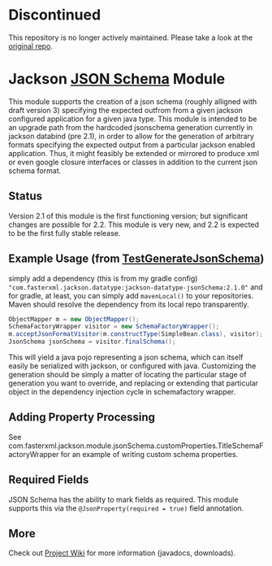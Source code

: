 Discontinued
============
This repository is no longer actively maintained. Please take a look at the [original repo](https://github.com/FasterXML/jackson-module-jsonSchema).

# Jackson [JSON Schema](http://json-schema.org/) Module

This module supports the creation of a json schema (roughly alligned with draft version 3) specifying the expected outfrom from a given jackson configured application for a given java type. This module is intended to be an upgrade path from the hardcoded jsonschema generation 
currently in jackson databind (pre 2.1), in order to allow for the generation of arbitrary formats specifying the expected output from a particular jackson enabled application. Thus, it might feasibly be extended or mirrored to produce xml or even google closure interfaces or classes in addition to the current json schema format. 

## Status

Version 2.1 of this module is the first functioning version; but significant changes are possible for 2.2.
This module is very new, and 2.2 is expected to be the first fully stable release.

## Example Usage (from [TestGenerateJsonSchema](https://github.com/FasterXML/jackson-module-jsonSchema/blob/master/src/test/java/com/fasterxml/jackson/module/jsonSchema/TestGenerateJsonSchema.java#L136))

simply add a dependency (this is from my gradle config)
`"com.fasterxml.jackson.datatype:jackson-datatype-jsonSchema:2.1.0"`
and for gradle, at least, you can simply add `mavenLocal()` to your repositories. 
Maven should resolve the dependency from its local repo transparently.

```java
ObjectMapper m = new ObjectMapper();
SchemaFactoryWrapper visitor = new SchemaFactoryWrapper();
m.acceptJsonFormatVisitor(m.constructType(SimpleBean.class), visitor);
JsonSchema jsonSchema = visitor.finalSchema();
```

This will yield a java pojo representing a json schema, which can itself easily be serialized with jackson, or configured with java. Customizing the generation should be simply a matter of locating the particular stage of generation you want to override, and replacing or extending that particular object in the dependency injection cycle in schemafactory wrapper.

## Adding Property Processing

See com.fasterxml.jackson.module.jsonSchema.customProperties.TitleSchemaFactoryWrapper for an example of writing custom schema properties.

## Required Fields

JSON Schema has the ability to mark fields as required. This module supports this via the `@JsonProperty(required = true)` field annotation.

## More

Check out [Project Wiki](http://github.com/FasterXML/jackson-module-jsonSchema/wiki) for more information (javadocs, downloads).

